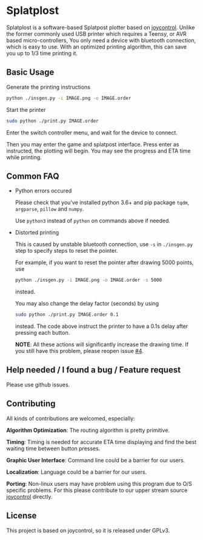 # Splatplost

Splatplost is a software-based Splatpost plotter based on [joycontrol](https://github.com/mart1nro/joycontrol). Unlike the former commonly used USB printer which requires a Teensy, or AVR based micro-controllers, You only need a device with bluetooth connection, which is easy to use. With an optimized printing algorithm, this can save you up to 1/3 time printing it.

## Basic Usage

Generate the printing instructions

```bash
python ./insgen.py -i IMAGE.png -o IMAGE.order
```

Start the printer

```bash
sudo python ./print.py IMAGE.order
```

Enter the switch controller menu, and wait for the device to connect.

Then you may enter the game and splatpost interface. Press enter as instructed, the plotting will begin. You may see the progress and ETA time while printing.

## Common FAQ

- Python errors occured

  Please check that you've installed python 3.6+ and pip package `tqdm`, `argparse`, `pillow` and `numpy`.

  Use `python3` instead of `python` on commands above if needed.

- Distorted printing

  This is caused by unstable bluetooth connection, use `-s` in `./insgen.py` step to specify steps to reset the pointer.

  For example, if you want to reset the pointer after drawing 5000 points, use 
  ```bash
  python ./insgen.py -i IMAGE.png -o IMAGE.order -s 5000
  ```
  instead.

  You may also change the delay factor (seconds) by using
  ```bash
  sudo python ./print.py IMAGE.order 0.1
  ```
  instead. The code above instruct the printer to have a 0.1s delay after pressing each button.

  **NOTE**: All these actions will significantly increase the drawing time. If you still have this problem, please reopen issue [#4](https://github.com/Victrid/splatplost/issues/4).

## Help needed / I found a bug / Feature request

Please use github issues.

## Contributing

All kinds of contributions are welcomed, especially:

**Algorithm Optimization**: The routing algorithm is pretty primitive.

**Timing**: Timing is needed for accurate ETA time displaying and find the best waiting time between button presses.

**Graphic User Interface**: Command line could be a barrier for our users.

**Localization**: Language could be a barrier for our users.

**Porting**: Non-linux users may have problem using this program due to O/S specific problems. For this please contribute to our upper stream source [joycontrol](https://github.com/mart1nro/joycontrol) directly.

## License

This project is based on joycontrol, so it is released under GPLv3.

